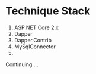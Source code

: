 # Technique Stack
1. ASP.NET Core 2.x
2. Dapper
3. Dapper.Contrib
4. MySqlConnector
5. 

Continuing ...

